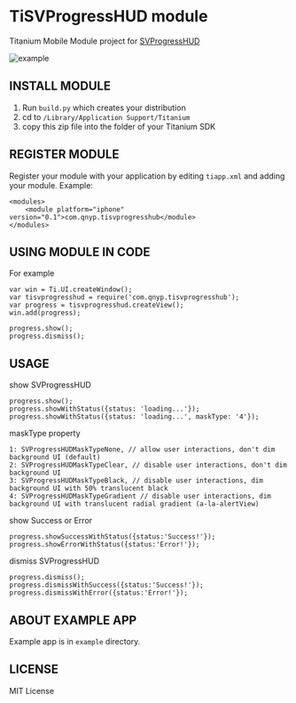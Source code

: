TiSVProgressHUD module
===========================================
Titanium Mobile Module project for [SVProgressHUD](https://github.com/samvermette/SVProgressHUD)


![example](https://github.com/downloads/mochiz/TiSVProgressHUD/example.png)


INSTALL MODULE
--------------------
1. Run `build.py` which creates your distribution
2. cd to `/Library/Application Support/Titanium`
3. copy this zip file into the folder of your Titanium SDK

REGISTER MODULE
---------------------
Register your module with your application by editing `tiapp.xml` and adding your module.
Example:

```
<modules>
	<module platform="iphone" version="0.1">com.qnyp.tisvprogresshub</module>
</modules>
```

USING MODULE IN CODE
-------------------------
For example

```
var win = Ti.UI.createWindow();
var tisvprogresshud = require('com.qnyp.tisvprogresshub');
var progress = tisvprogresshud.createView();
win.add(progress);

progress.show();
progress.dismiss();
```

USAGE
-------------------------

show SVProgressHUD
```
progress.show();
progress.showWithStatus({status: 'loading...'});
progress.showWithStatus({status: 'loading...', maskType: '4'});
```

maskType property
```
1: SVProgressHUDMaskTypeNone, // allow user interactions, don't dim background UI (default)
2: SVProgressHUDMaskTypeClear, // disable user interactions, don't dim background UI
3: SVProgressHUDMaskTypeBlack, // disable user interactions, dim background UI with 50% translucent black
4: SVProgressHUDMaskTypeGradient // disable user interactions, dim background UI with translucent radial gradient (a-la-alertView)
```

show Success or Error
```
progress.showSuccessWithStatus({status:'Success!'});
progress.showErrorWithStatus({status:'Error!'});
```

dismiss SVProgressHUD
```
progress.dismiss();
progress.dismissWithSuccess({status:'Success!'});
progress.dismissWithError({status:'Error!'});
```

ABOUT EXAMPLE APP
-------------------------
Example app is in `example` directory.

LICENSE
-------------------------
MIT License
